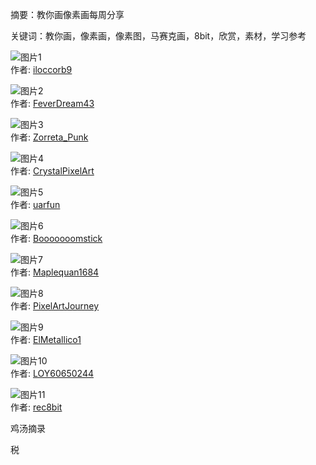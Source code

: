 
摘要：教你画像素画每周分享  

关键词：教你画，像素画，像素图，马赛克画，8bit，欣赏，素材，学习参考  


![图片1](https://pbs.twimg.com/media/GyZDqJTaIAAdNBb?format=png&name=small)  
作者: [iloccorb9](https://x.com/iloccorb9)  

![图片2](https://pbs.twimg.com/media/GyYPY4ma4AAQKuD?format=png&name=medium)  
作者: [FeverDream43](https://x.com/FeverDream43)  

![图片3](https://pbs.twimg.com/media/GyTU_cdXgAAUzc6?format=png&name=900x900)  
作者: [Zorreta_Punk](https://x.com/Zorreta_Punk)  

![图片4](https://pbs.twimg.com/media/GyZissdWEAAXoof?format=jpg&name=medium)  
作者: [CrystalPixelArt](https://x.com/CrystalPixelArt)  

![图片5](https://pbs.twimg.com/media/GyT6_m3XAAYMYmU?format=jpg&name=medium)  
作者: [uarfun](https://x.com/uarfun)  

![图片6](https://pbs.twimg.com/media/GyUjkG0WkAEwFq6?format=png&name=900x900)  
作者: [Booooooomstick](https://x.com/Booooooomstick)  

![图片7](https://pbs.twimg.com/media/GySHbGQa4AQIuIu?format=jpg&name=medium)  
作者: [Maplequan1684](https://x.com/Maplequan1684)  

![图片8](https://pbs.twimg.com/media/GyWLo1RXoAACEtn?format=png&name=medium)  
作者: [PixelArtJourney](https://x.com/PixelArtJourney)  

![图片9](https://pbs.twimg.com/media/Gyaco7KXcAEmCG2?format=png&name=medium)  
作者: [ElMetallico1](https://x.com/ElMetallico1)  

![图片10](https://pbs.twimg.com/media/GyauLE_XEAACyYU?format=png&name=medium)  
作者: [LOY60650244](https://x.com/LOY60650244)  

![图片11](https://pbs.twimg.com/media/GyTue4vbMAAgJqC?format=png&name=large)  
作者: [rec8bit](https://x.com/rec8bit)  

鸡汤摘录

税